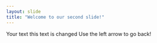 ```yaml
---
layout: slide
title: "Welcome to our second slide!"
---
```

Your text this text is changed
Use the left arrow to go back!
